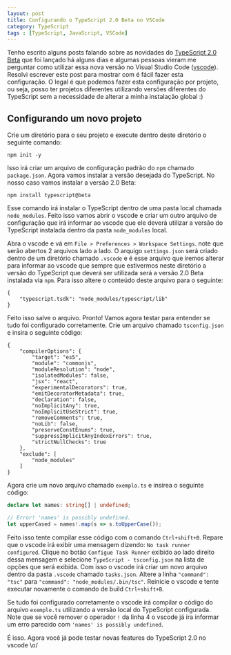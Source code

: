 ```yaml
---
layout: post
title: Configurando o TypeScript 2.0 Beta no VSCode
category: TypeScript
tags : [TypeScript, JavaScript, VSCode]
---
```


Tenho escrito alguns posts falando sobre as novidades do [TypeScript 2.0 Beta](/posts/TypeScript2-Beta-nun-nullable-types) que foi lançado há alguns dias e algumas pessoas vieram me perguntar como utilizar essa nova versão no Visual Studio Code ([vscode](https://code.visualstudio.com)). Resolvi escrever este post para mostrar com é fácil fazer esta configuração. O legal é que podemos fazer esta configuração por projeto, ou seja, posso ter projetos diferentes utilizando versões diferentes do TypeScript sem a necessidade de alterar a minha instalação global :)

## Configurando um novo projeto

Crie um diretório para o seu projeto e execute dentro deste diretório o seguinte comando:

    npm init -y

Isso irá criar um arquivo de configuração padrão do `npm` chamado `package.json`. Agora vamos instalar a versão desejada do TypeScript. No nosso caso vamos instalar a versão 2.0 Beta:

    npm install typescript@beta

Esse comando irá instalar o TypeScript dentro de uma pasta local chamada `node_modules`. Feito isso vamos abrir o vscode e criar um outro arquivo de configuração que irá informar ao vscode que ele deverá utilizar a versão do TypeScript instalada dentro da pasta `node_modules` local.

Abra o vscode e vá em `File > Preferences > Workspace Settings`. note que serão abertos 2 arquivos lado a lado. O arquigo `settings.json` será criado dentro de um diretório chamado `.vscode` e é esse arquivo que iremos alterar para informar ao vscode que sempre que estivermos neste diretório a versão do TypeScript que deverá ser utilizada será a versão 2.0 Beta instalada via `npm`. Para isso altere o conteúdo deste arquivo para o seguinte:

    {
        "typescript.tsdk": "node_modules/typescript/lib"
    }

Feito isso salve o arquivo. Pronto! Vamos agora testar para entender se tudo foi configurado corretamente. Crie um arquivo chamado `tsconfig.json` e insira o seguinte código:

    {
        "compilerOptions": {
            "target": "es5",
            "module": "commonjs",
            "moduleResolution": "node",
            "isolatedModules": false,
            "jsx": "react",
            "experimentalDecorators": true,
            "emitDecoratorMetadata": true,
            "declaration": false,
            "noImplicitAny": true,
            "noImplicitUseStrict": true,
            "removeComments": true,
            "noLib": false,
            "preserveConstEnums": true,
            "suppressImplicitAnyIndexErrors": true,
            "strictNullChecks": true
        },
        "exclude": [
            "node_modules"
        ]
    }

Agora crie um novo arquivo chamado `exemplo.ts` e insirea o seguinte código:

```typescript
declare let names: string[] | undefined;

// Error! 'names' is possibly undefined.
let upperCased = names!.map(s => s.toUpperCase());
```

Feito isso tente compilar esse código com o comando `Ctrl+shift+B`. Repare que o vscode irá exibir uma mensagem dizendo: `No task runner configured`. Clique no botão `Configue Task Runner` exibido ao lado direito dessa mensagem e selecione `TypeScript - tsconfig.json` na lista de opções que será exibida. Com isso o vscode irá criar um novo arquivo dentro da pasta `.vscode` chamado `tasks.json`. Altere a linha `"command": "tsc"` para `"command": "node_modules/.bin/tsc"`. Reinicie o vscode e tente executar novamente o comando de build `Ctrl+shift+B`.

Se tudo foi configurado corretamente o vscode irá compilar o código do arquivo `exemplo.ts` utilizando a versão local do TypeScript configurada. Note que se você remover o operador `!` da linha 4 o vscode já ira informar um erro parecido com `'names' is possibly undefined`.

É isso. Agora você já pode testar novas features do TypeScript 2.0 no vscode \o/
